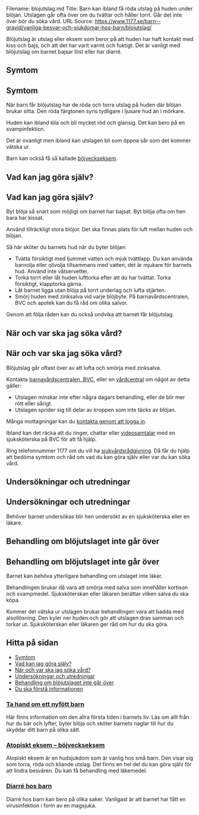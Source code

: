 Filename: blojutslag.md
Title: Barn kan ibland få röda utslag på huden under blöjan. Utslagen går ofta över om du tvättar och håller torrt. Går det inte över bör du söka vård.
URL Source: https://www.1177.se/barn--gravid/vanliga-besvar-och-sjukdomar-hos-barn/blojutslag/

Blöjutslag är utslag eller eksem som beror på att huden har haft kontakt med kiss och bajs, och att det har varit varmt och fuktigt. Det är vanligt med blöjutslag om barnet bajsar löst eller har diarré.

Symtom
------

Symtom
------

När barn får blöjutslag har de röda och torra utslag på huden där blöjan brukar sitta. Den röda färgtonen syns tydligare i ljusare hud än i mörkare.

Huden kan ibland klia och bli mycket röd och glansig. Det kan bero på en svampinfektion.

Det är ovanligt men ibland kan utslagen bli som öppna sår som det kommer vätska ur.

Barn kan också få så kallade [böjveckseksem](https://www.1177.se/sjukdomar--besvar/hud-har-och-naglar/klada-utslag-och-eksem/atopiskt-eksem--bojveckseksem/).

Vad kan jag göra själv?
-----------------------

Vad kan jag göra själv?
-----------------------

Byt blöja så snart som möjligt om barnet har bajsat. Byt blöja ofta om hen bara har kissat.

Använd tillräckligt stora blöjor. Det ska finnas plats för luft mellan huden och blöjan.

Så här sköter du barnets hud när du byter blöjan:

*   Tvätta försiktigt med ljummet vatten och mjuk tvättlapp. Du kan använda barnolja eller olivolja tillsammans med vatten, det är mjukare för barnets hud. Använd inte våtservetter.
*   Torka torrt eller låt huden lufttorka efter att du har tvättat. Torka försiktigt, klapptorka gärna.
*   Låt barnet ligga utan blöja på torrt underlag och lufta stjärten.
*   Smörj huden med zinksalva vid varje blöjbyte. På barnavårdscentralen, BVC och apotek kan du få råd om olika salvor.

Genom att följa råden kan du också undvika att barnet får blöjutslag.

När och var ska jag söka vård?
------------------------------

När och var ska jag söka vård?
------------------------------

Blöjutslag går oftast över av att lufta och smörja med zinksalva.

Kontakta [barnavårdscentralen, BVC](https://www.1177.se/hitta-vard/?caretype=Barnav%c3%a5rdscentral,+BVC&s=name&lat=&lng=), eller en [vårdcentral](https://www.1177.se/lankbiblioteket/nationella-lankar/1177---lankar/hitta-vard---forinstallda-sok/hitta-vardcentral-nara-mig/) om något av detta gäller:

*   Utslagen minskar inte efter några dagars behandling, eller de blir mer rött eller sårigt.
*   Utslagen sprider sig till delar av kroppen som inte täcks av blöjan.

Många mottagningar kan du [kontakta genom att logga in](https://www.1177.se/lankbiblioteket/nationella-lankar/1177---lankar/e-tjanster---behallare/e-tjanster---allman-inloggning/).

Ibland kan det räcka att du ringer, chattar eller [videosamtalar](https://www.1177.se/om-1177/nar-du-loggar-in-pa-1177.se/det-har-kan-du-gora-nar-du-loggat-in/kontakta-varden-pa-natet/videosamtal-med-varden/) med en sjuksköterska på BVC för att få hjälp.

Ring telefonnummer 1177 om du vill ha [sjukvårdsrådgivning](https://www.1177.se/om-1177/nar-du-ringer-1177/nar-du-ringer-1177/). Då får du hjälp att bedöma symtom och råd om vad du kan göra själv eller var du kan söka vård.

Undersökningar och utredningar
------------------------------

Undersökningar och utredningar
------------------------------

Behöver barnet undersökas blir hen undersökt av en sjuksköterska eller en läkare.

Behandling om blöjutslaget inte går över
----------------------------------------

Behandling om blöjutslaget inte går över
----------------------------------------

Barnet kan behöva ytterligare behandling om utslaget inte läker.

Behandlingen brukar då vara att smörja med salva som innehåller kortison och svampmedel. Sjuksköterskan eller läkaren berättar vilken salva du ska köpa.

Kommer det vätska ur utslagen brukar behandlingen vara att badda med alsollösning. Den kyler ner huden och gör att utslagen dras samman och torkar ut. Sjuksköterskan eller läkaren ger råd om hur du ska göra.

Hitta på sidan
--------------

*   [Symtom](https://www.1177.se/barn--gravid/vanliga-besvar-och-sjukdomar-hos-barn/blojutslag/#section-11693)
*   [Vad kan jag göra själv?](https://www.1177.se/barn--gravid/vanliga-besvar-och-sjukdomar-hos-barn/blojutslag/#section-11694)
*   [När och var ska jag söka vård?](https://www.1177.se/barn--gravid/vanliga-besvar-och-sjukdomar-hos-barn/blojutslag/#section-11695)
*   [Undersökningar och utredningar](https://www.1177.se/barn--gravid/vanliga-besvar-och-sjukdomar-hos-barn/blojutslag/#section-127116)
*   [Behandling om blöjutslaget inte går över](https://www.1177.se/barn--gravid/vanliga-besvar-och-sjukdomar-hos-barn/blojutslag/#section-127117)
*   [Du ska förstå informationen](https://www.1177.se/barn--gravid/vanliga-besvar-och-sjukdomar-hos-barn/blojutslag/#section-11696)

### [Ta hand om ett nyfött barn](https://www.1177.se/barn--gravid/att-skota-ett-nyfott-barn/ta-hand-om-ett-nyfott-barn/)

Här finns information om den allra första tiden i barnets liv. Läs om allt från hur du bär och lyfter, byter blöja och sköter barnets naglar till hur du skyddar ditt barn på olika sätt.

### [Atopiskt eksem – böjveckseksem](https://www.1177.se/sjukdomar--besvar/hud-har-och-naglar/klada-utslag-och-eksem/atopiskt-eksem--bojveckseksem/)

Atopiskt eksem är en hudsjukdom som är vanlig hos små barn. Den visar sig som torra, röda och kliande utslag. Det finns en hel del du kan göra själv för att lindra besvären. Du kan få behandling med läkemedel.

### [Diarré hos barn](https://www.1177.se/barn--gravid/vanliga-besvar-och-sjukdomar-hos-barn/diarre-hos-barn/)

Diarré hos barn kan bero på olika saker. Vanligast är att barnet har fått en virusinfektion i form av en magsjuka.